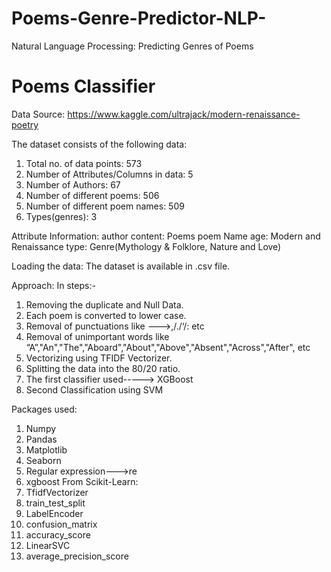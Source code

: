# Poems-Genre-Predictor-NLP-
Natural Language Processing: Predicting Genres of Poems 
# Poems Classifier
Data Source: https://www.kaggle.com/ultrajack/modern-renaissance-poetry

The dataset consists of the following data:
1. Total no. of data points: 573
2. Number of Attributes/Columns in data: 5
3. Number of Authors: 67
4. Number of different poems: 506
5. Number of different poem names: 509
6. Types(genres): 3

Attribute Information:
 author
 content: Poems
 poem Name
 age: Modern and Renaissance
 type: Genre(Mythology & Folklore, Nature and Love)

Loading the data:
The dataset is available in .csv file.

Approach: In steps:-

1. Removing the duplicate and Null Data.
2. Each poem is converted to lower case.
3. Removal of punctuations like --->,/./‘/: etc
4. Removal of unimportant words like
“A”,"An","The","Aboard","About","Above","Absent","Across","After", etc
5. Vectorizing using TFIDF Vectorizer.
6. Splitting the data into the 80/20 ratio.
7. The first classifier used-----> XGBoost
8. Second Classification using SVM

Packages used:

1. Numpy
2. Pandas
3. Matplotlib
4. Seaborn
5. Regular expression--->re
6. xgboost
From Scikit-Learn:
1. TfidfVectorizer
2. train_test_split
3. LabelEncoder
4. confusion_matrix
5. accuracy_score
6. LinearSVC
7. average_precision_score
